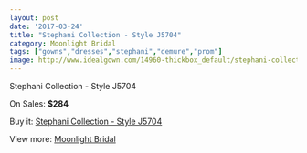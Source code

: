 ```yaml
---
layout: post
date: '2017-03-24'
title: "Stephani Collection - Style J5704"
category: Moonlight Bridal
tags: ["gowns","dresses","stephani","demure","prom"]
image: http://www.idealgown.com/14960-thickbox_default/stephani-collection-style-j5704.jpg
---
```

Stephani Collection - Style J5704

On Sales: **$284**
<a href="https://www.idealgown.com/en/moonlight-bridal/6019-stephani-collection-style-j5704.html"><amp-img layout="responsive" width="600" height="600" src="//www.idealgown.com/14960-thickbox_default/stephani-collection-style-j5704.jpg" alt="Stephani Collection - Style J5704 0" /></a>
<a href="https://www.idealgown.com/en/moonlight-bridal/6019-stephani-collection-style-j5704.html"><amp-img layout="responsive" width="600" height="600" src="//www.idealgown.com/14961-thickbox_default/stephani-collection-style-j5704.jpg" alt="Stephani Collection - Style J5704 1" /></a>

Buy it: [Stephani Collection - Style J5704](https://www.idealgown.com/en/moonlight-bridal/6019-stephani-collection-style-j5704.html "Stephani Collection - Style J5704")

View more: [Moonlight Bridal](https://www.idealgown.com/en/89-moonlight-bridal "Moonlight Bridal")
